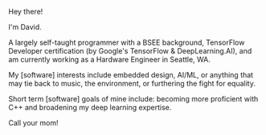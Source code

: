 Hey there!

I'm David.

A largely self-taught programmer with a BSEE background, TensorFlow Developer certification (by Google's TensorFlow & DeepLearning.AI), and am currently working as a Hardware Engineer in Seattle, WA.

My [software] interests include embedded design, AI/ML, or anything that may tie back to music, the environment, or furthering the fight for equality.

Short term [software] goals of mine include: becoming more proficient with C++ and broadening my deep learning expertise. 

Call your mom!
